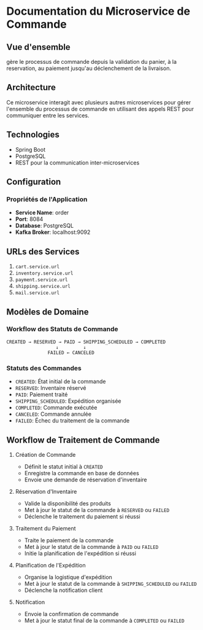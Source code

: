 # Documentation du Microservice de Commande

## Vue d'ensemble
gère le processus de commande depuis la validation du panier, à la reservation, au paiement jusqu'au déclenchement de la livraison.

## Architecture
Ce microservice interagit avec plusieurs autres microservices pour gérer l'ensemble du processus de commande en utilisant des appels REST pour communiquer entre les services.

## Technologies
- Spring Boot
- PostgreSQL
- REST pour la communication inter-microservices

## Configuration

### Propriétés de l'Application
- **Service Name**: order
- **Port**: 8084
- **Database**: PostgreSQL
- **Kafka Broker**: localhost:9092

## URLs des Services
1. `cart.service.url`
2. `inventory.service.url`
3. `payment.service.url`
4. `shipping.service.url`
5. `mail.service.url`

## Modèles de Domaine


### Workflow des Statuts de Commande
```
CREATED → RESERVED → PAID → SHIPPING_SCHEDULED → COMPLETED
                  ↓         ↓
               FAILED ← CANCELED
```

### Statuts des Commandes
- `CREATED`: État initial de la commande
- `RESERVED`: Inventaire réservé
- `PAID`: Paiement traité
- `SHIPPING_SCHEDULED`: Expédition organisée
- `COMPLETED`: Commande exécutée
- `CANCELED`: Commande annulée
- `FAILED`: Échec du traitement de la commande

## Workflow de Traitement de Commande
1. Création de Commande
    - Définit le statut initial à `CREATED`
    - Enregistre la commande en base de données
    - Envoie une demande de réservation d'inventaire

2. Réservation d'Inventaire
    - Valide la disponibilité des produits
    - Met à jour le statut de la commande à `RESERVED` ou `FAILED`
    - Déclenche le traitement du paiement si réussi

3. Traitement du Paiement
    - Traite le paiement de la commande
    - Met à jour le statut de la commande à `PAID` ou `FAILED`
    - Initie la planification de l'expédition si réussi

4. Planification de l'Expédition
    - Organise la logistique d'expédition
    - Met à jour le statut de la commande à `SHIPPING_SCHEDULED` ou `FAILED`
    - Déclenche la notification client

5. Notification
    - Envoie la confirmation de commande
    - Met à jour le statut final de la commande à `COMPLETED` ou `FAILED`